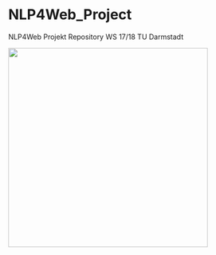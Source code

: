 # NLP4Web_Project
NLP4Web Projekt Repository WS 17/18  TU Darmstadt

<img src="The Logo.jpg.png" width="400" height="400" />
